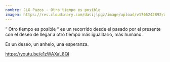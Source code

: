 ```yaml
---
nombre: JLG Pazos - Otro tiempo es posible
imagen: https://res.cloudinary.com/dasijlpgz/image/upload/v1705242892/artistas/Jose%20Luis%20Gonz%C3%A1lez%20Pazos%20-%20Otro%20tiempo%20es%20posible/obra_10/P1090151.jpg
---
```

“ Otro tiempo es posible “ es un recorrido desde el pasado por el presente con el deseo de llegar a otro
tiempo más igualitario, más humano. 

Es un deseo, un anhelo, una esperanza.

https://youtu.be/e1zWAXaL8QI